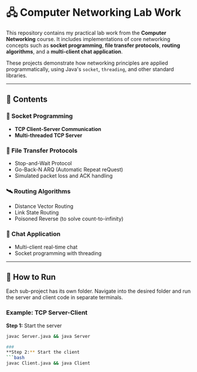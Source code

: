 # 🖧 Computer Networking Lab Work

This repository contains my practical lab work from the **Computer Networking** course. It includes implementations of core networking concepts such as **socket programming**, **file transfer protocols**, **routing algorithms**, and a **multi-client chat application**.

These projects demonstrate how networking principles are applied programmatically, using Java's `socket`, `threading`, and other standard libraries.

---

## 📂 Contents

### 🔌 Socket Programming
- **TCP Client-Server Communication**
- **Multi-threaded TCP Server**

### 📁 File Transfer Protocols
- Stop-and-Wait Protocol
- Go-Back-N ARQ (Automatic Repeat reQuest)
- Simulated packet loss and ACK handling

### 🛰️ Routing Algorithms
- Distance Vector Routing
- Link State Routing
- Poisoned Reverse (to solve count-to-infinity)

### 💬 Chat Application
- Multi-client real-time chat
- Socket programming with threading

---

## 🚀 How to Run

Each sub-project has its own folder. Navigate into the desired folder and run the server and client code in separate terminals.

### Example: TCP Server-Client

**Step 1:** Start the server  
```bash
javac Server.java && java Server

###
**Step 2:** Start the client  
```bash
javac Client.java && java Client

